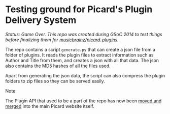 # Testing ground for Picard's Plugin Delivery System

*Status: Game Over. This repo was created during GSoC 2014 to test things before finalizing them for [musicbrainz/picard-plugins](https://github.com/musicbrainz/picard-plugins).*

The repo contains a script `generate.py` that can create a json file from a folder of plugins. It reads the plugin files to extract information such as Author and Title from them, and creates a json with all that data. The json also contains the MD5 hashes of all the files used.

Apart from generating the json data, the script can also compress the plugin folders to zip files so they can be served easily.

Note: 

The Plugin API that used to be a part of the repo has now been [moved and merged](https://github.com/musicbrainz/picard-website/blob/master/views/api.py) into the main Picard website itself.
